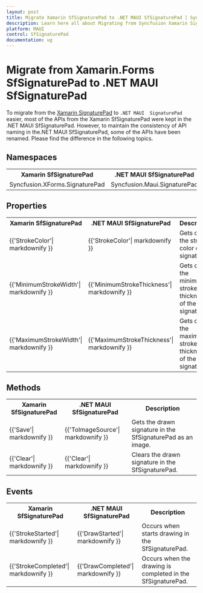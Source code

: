 ```yaml
---
layout: post
title: Migrate Xamarin SfSignaturePad to .NET MAUI SfSignaturePad | Syncfusion 
description: Learn here all about Migrating from Syncfusion Xamarin SignaturePad to Syncfusion .NET MAUI SignaturePad control and more.
platform: MAUI
control: SfSignaturePad
documentation: ug
---  
```


# Migrate from Xamarin.Forms SfSignaturePad to .NET MAUI SfSignaturePad 

To migrate from the [Xamarin SignaturePad](https://help.syncfusion.com/cr/xamarin/Syncfusion.XForms.SignaturePad.SfSignaturePad.html) to `.NET MAUI  SignaturePad` easier, most of the APIs from the Xamarin SfSignaturePad were kept in the .NET MAUI SfSignaturePad. However, to maintain the consistency of API naming in the.NET MAUI SfSignaturePad, some of the APIs have been renamed. Please find the difference in the following topics.

## Namespaces 

<table>
<tr>
<th>Xamarin SfSignaturePad</th>
<th>.NET MAUI SfSignaturePad</th></tr>
<tr>
<td>Syncfusion.XForms.SignaturePad</td>
<td>Syncfusion.Maui.SignaturePad</td></tr>
</table>

## Properties

<table> 
<tr>
<th>Xamarin SfSignaturePad</th>
<th>.NET MAUI SfSignaturePad</th>
<th>Description</th></tr>
<tr>
<td>{{'StrokeColor'| markdownify }}</td>
<td>{{'StrokeColor'| markdownify }}</td>
<td>Gets or sets the stroke color of the signature.</td></tr>
<tr>
<td>{{'MinimumStrokeWidth'| markdownify }}</td>
<td>{{'MinimumStrokeThickness'| markdownify }}</td>
<td>Gets or sets the minimum stroke thickness of the signature.</td></tr>
<tr>
<td>{{'MaximumStrokeWidth'| markdownify }}</td>
<td>{{'MaximumStrokeThickness'| markdownify }}</td>
<td>Gets or sets the maximum stroke thickness of the signature.</td></tr>
</table> 

## Methods

<table> 
<tr>
<th>Xamarin SfSignaturePad</th>
<th>.NET MAUI SfSignaturePad</th>
<th>Description</th></tr>
<tr>
<td>{{'Save'| markdownify }}</td>
<td>{{'ToImageSource'| markdownify }}</td>
<td>Gets the drawn signature in the SfSignaturePad as an image.</td></tr>
<tr>
<td>{{'Clear'| markdownify }}</td>
<td>{{'Clear'| markdownify }}</td>
<td>Clears the drawn signature in the SfSignaturePad.</td></tr>
</table> 

## Events

<table> 
<tr>
<th>Xamarin SfSignaturePad</th>
<th>.NET MAUI SfSignaturePad</th>
<th>Description</th></tr>
<tr>
<td>{{'StrokeStarted'| markdownify }}</td>
<td>{{'DrawStarted'| markdownify }}</td>
<td>Occurs when starts drawing in the SfSignaturePad.</td></tr>
<tr>
<td>{{'StrokeCompleted'| markdownify }}</td>
<td>{{'DrawCompleted'| markdownify }}</td>
<td>Occurs when the drawing is completed in the SfSignaturePad.</td></tr>
</table> 
